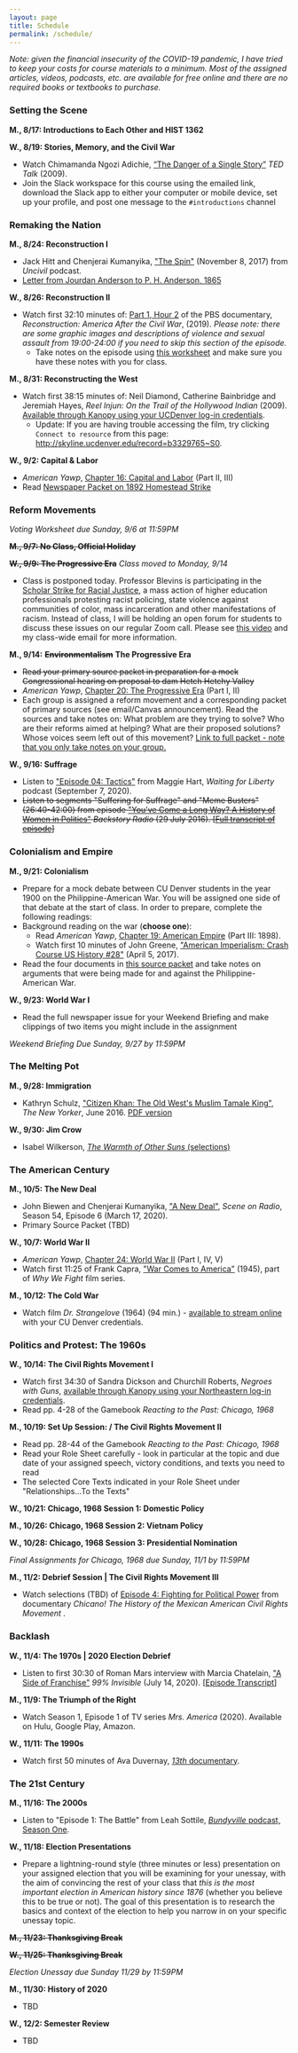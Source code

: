 ```yaml
---
layout: page
title: Schedule
permalink: /schedule/
---
```


*Note: given the financial insecurity of the COVID-19 pandemic, I have tried to keep your costs for course materials to a minimum. Most of the assigned articles, videos, podcasts, etc. are available for free online and there are no required books or textbooks to purchase.*

### Setting the Scene

**M., 8/17: Introductions to Each Other and HIST 1362**

**W., 8/19: Stories, Memory, and the Civil War**
- Watch Chimamanda Ngozi Adichie, [“The Danger of a Single Story”](https://www.ted.com/talks/chimamanda_adichie_the_danger_of_a_single_story) *TED Talk* (2009).
- Join the Slack workspace for this course using the emailed link, download the Slack app to either your computer or mobile device, set up your profile, and post one message to the `#introductions` channel 

### Remaking the Nation

**M., 8/24: Reconstruction I**
- Jack Hitt and Chenjerai Kumanyika, ["The Spin"](http://www.gimletmedia.com/uncivil/the-spin#episode-player) (November 8, 2017) from *Uncivil* podcast.  
- [Letter from Jourdan Anderson to P. H. Anderson, 1865](https://www.dropbox.com/s/hpgbpioy7a3zt1f/JourdanAnderson_1865.docx?dl=0)

**W., 8/26: Reconstruction II**
- Watch first 32:10 minutes of: [Part 1, Hour 2](https://www.pbs.org/weta/reconstruction/episodes/hour-two/) of the PBS documentary, *Reconstruction: America After the Civil War*, (2019). *Please note: there are some graphic images and descriptions of violence and sexual assault from 19:00-24:00 if you need to skip this section of the episode.*
  - Take notes on the episode using [this worksheet]({{site.baseurl}}/downloads/documentary-worksheet.docx) and make sure you have these notes with you for class.

**M., 8/31: Reconstructing the West** 
- Watch first 38:15 minutes of: Neil Diamond, Catherine Bainbridge and Jeremiah Hayes, *Reel Injun: On the Trail of the Hollywood Indian* (2009). [Available through Kanopy using your UCDenver log-in credentials](https://aurarialibrary.idm.oclc.org/login?url=https://ucdenver.kanopy.com/video/reel-injun-native-american-portrayal-hollywo). 
  - Update: If you are having trouble accessing the film, try clicking `Connect to resource` from this page: <http://skyline.ucdenver.edu/record=b3329765~S0>.

**W., 9/2: Capital & Labor** 
- *American Yawp*, [Chapter 16: Capital and Labor](http://www.americanyawp.com/text/16-capital-and-labor) (Part II, III)
- Read [Newspaper Packet on 1892 Homestead Strike](https://www.dropbox.com/s/i932jj6bc9ztlk7/homestead-newspapers.pdf?dl=0)

### Reform Movements

*Voting Worksheet due Sunday, 9/6 at 11:59PM*

~~**M., 9/7: No Class, Official Holiday**~~

~~**W., 9/9: The Progressive Era**~~ *Class moved to Monday, 9/14*
- Class is postponed today. Professor Blevins is participating in the [Scholar Strike for Racial Justice](https://www.scholarstrike.com/), a mass action of higher education professionals protesting racist policing, state violence against communities of color, mass incarceration and other manifestations of racism. Instead of class, I will be holding an open forum for students to discuss these issues on our regular Zoom call. Please see [this video](https://shorts.flipgrid.com/watch/12525965515423821) and my class-wide email for more information.

**M., 9/14:** ~~**Environmentalism**~~ **The Progressive Era**
- ~~Read your primary source packet in preparation for a mock Congressional hearing on proposal to dam Hetch Hetchy Valley~~
- *American Yawp*, [Chapter 20: The Progressive Era](http://www.americanyawp.com/text/20-the-progressive-era/) (Part I, II)
- Each group is assigned a reform movement and a corresponding packet of primary sources (see email/Canvas announcement). Read the sources and take notes on: What problem are they trying to solve? Who are their reforms aimed at helping? What are their proposed solutions? Whose voices seem left out of this movement? [Link to full packet - note that you only take notes on your group.](https://www.dropbox.com/s/7v0ux1w5p6r1ib5/progressive-era-reform-movements.pdf?dl=0)

**W., 9/16: Suffrage**
- Listen to ["Episode 04: Tactics"](https://www.farsightedcreative.com/waiting-for-liberty-podcast/episode-04-tactics) from Maggie Hart, *Waiting for Liberty* podcast (September 7, 2020).
- ~~Listen to segments "Suffering for Suffrage" and "Meme Busters" (26:40-42:00) from episode ["You've Come a Long Way? A History of Women in Politics"](https://www.backstoryradio.org/shows/youve-come-a-long-way/) *Backstory Radio* (29 July 2016). [[Full transcript of episode](https://www.backstoryradio.org/wp-content/uploads/sites/13/2018/08/You_ve_Come_A_Long_Way___A_History_Of_Women_In_Politics.pdf)]~~


### Colonialism and Empire

**M., 9/21: Colonialism**
- Prepare for a mock debate between CU Denver students in the year 1900 on the Philippine-American War. You will be assigned one side of that debate at the start of class. In order to prepare, complete the following readings:
- Background reading on the war (**choose one**):
  - Read *American Yawp*, [Chapter 19: American Empire](http://www.americanyawp.com/text/19-american-empire) (Part III: 1898).
  - Watch first 10 minutes of John Greene, ["American Imperialism: Crash Course US History #28"]() (April 5, 2017).
- Read the four documents in [this source packet](https://www.dropbox.com/s/wfiswp0dou5f4c2/colonialism-debate-source-packet.pdf?dl=0) and take notes on arguments that were being made for and against the Philippine-American War.

**W., 9/23: World War I**
- Read the full newspaper issue for your Weekend Briefing and make clippings of two items you might include in the assignment

*Weekend Briefing Due Sunday, 9/27 by 11:59PM*

### The Melting Pot

**M., 9/28: Immigration**
- Kathryn Schulz, ["Citizen Khan: The Old West's Muslim Tamale King"](https://www.newyorker.com/magazine/2016/06/06/zarif-khans-tamales-and-the-muslims-of-sheridan-wyoming), *The New Yorker*, June 2016. [PDF version](https://www.dropbox.com/s/hf70871ha47drxd/Schulz_CitizenKhan.pdf?dl=0)

**W., 9/30: Jim Crow**
- Isabel Wilkerson, [*The Warmth of Other Suns* (selections)](https://www.dropbox.com/s/du5hfxjvxqhdc3g/Wilkerson_TheWarmthOfOtherSuns_selections_hist1362.pdf?dl=0)

### The American Century

**M., 10/5: The New Deal**
- John Biewen and Chenjerai Kumanyika, ["A New Deal"](https://www.sceneonradio.org/s4-e6-a-new-deal/), *Scene on Radio*, Season 54, Episode 6 (March 17, 2020).
- Primary Source Packet (TBD) 

**W., 10/7: World War II**
- *American Yawp*, [Chapter 24: World War II](http://www.americanyawp.com/text/24-world-war-ii/) (Part I, IV, V)
- Watch first 11:25 of Frank Capra, ["War Comes to America"](https://video-alexanderstreet-com.aurarialibrary.idm.oclc.org/watch/war-comes-to-america) (1945), part of *Why We Fight* film series.

**M., 10/12: The Cold War** 
- Watch film *Dr. Strangelove* (1964) (94 min.) - [available to stream online](https://digitalcampus.swankmp.net/ucdenver337655/watch/A2EEC82F2C9F48AC?referrer=direct) with your CU Denver credentials.

### Politics and Protest: The 1960s

**W., 10/14: The Civil Rights Movement I**
- Watch first 34:30 of Sandra Dickson and Churchill Roberts, *Negroes with Guns*, [available through Kanopy using your Northeastern log-in credentials](https://northeastern.kanopy.com/video/negroes-guns).
- Read pp. 4-28 of the Gamebook  *Reacting to the Past: Chicago, 1968*

**M., 10/19: Set Up Session: / The Civil Rights Movement II**
- Read pp. 28-44 of the Gamebook  *Reacting to the Past: Chicago, 1968*
- Read your Role Sheet carefully - look in particular at the topic and due date of your assigned speech, victory conditions, and texts you need to read
- The selected Core Texts indicated in your Role Sheet under "Relationships...To the Texts"

**W., 10/21: Chicago, 1968 Session 1: Domestic Policy**

**M., 10/26: Chicago, 1968 Session 2: Vietnam Policy**

**W., 10/28: Chicago, 1968 Session 3: Presidential Nomination**

*Final Assignments for Chicago, 1968 due Sunday, 11/1 by 11:59PM*

**M., 11/2: Debrief Session | The Civil Rights Movement III** 
- Watch selections (TBD) of [Episode 4: Fighting for Political Power](https://ucdenver.kanopy.com/video/chicano-episode-4-fighting-political-power) from documentary *Chicano! The History of the Mexican American Civil Rights Movement* .

### Backlash

**W., 11/4: The 1970s | 2020 Election Debrief**
- Listen to first 30:30 of Roman Mars interview with Marcia Chatelain, ["A Side of Franchise"](https://99percentinvisible.org/episode/a-side-of-franchise/) *99% Invisible* (July 14, 2020). [[Episode Transcript](https://99percentinvisible.org/episode/a-side-of-franchise/transcript/)]

**M., 11/9: The Triumph of the Right**
- Watch Season 1, Episode 1 of TV series *Mrs. America* (2020). Available on Hulu, Google Play, Amazon.

**W., 11/11: The 1990s**
- Watch first 50 minutes of Ava Duvernay, [*13th* documentary](https://www.youtube.com/watch?v=krfcq5pF8u8).

### The 21st Century

**M., 11/16: The 2000s** 
- Listen to "Episode 1: The Battle" from Leah Sottile, [*Bundyville* podcast, Season One](https://longreads.com/bundyville/season-one/).

**W., 11/18: Election Presentations** 
- Prepare a lightning-round style (three minutes or less) presentation on your assigned election that you will be examining for your unessay, with the aim of convincing the rest of your class that *this is the most important election in American history since 1876* (whether you believe this to be true or not). The goal of this presentation is to research the basics and context of the election to help you narrow in on your specific unessay topic. 

~~**M., 11/23: Thanksgiving Break**~~
 
~~**W., 11/25: Thanksgiving Break**~~ 

*Election Unessay due Sunday 11/29 by 11:59PM*

**M., 11/30: History of 2020** 
- TBD 

**W., 12/2: Semester Review**
- TBD


